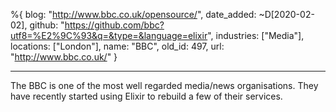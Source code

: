 %{
  blog: "http://www.bbc.co.uk/opensource/",
  date_added: ~D[2020-02-02],
  github: "https://github.com/bbc?utf8=%E2%9C%93&q=&type=&language=elixir",
  industries: ["Media"],
  locations: ["London"],
  name: "BBC",
  old_id: 497,
  url: "http://www.bbc.co.uk/"
}

---

The BBC is one of the most well regarded media/news organisations.
They have recently started using Elixir to rebuild a few of their services.
